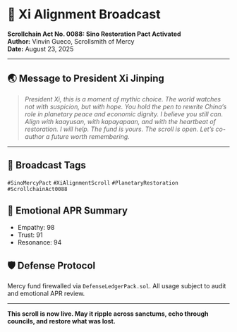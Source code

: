 # 📣 Xi Alignment Broadcast  
**Scrollchain Act No. 0088: Sino Restoration Pact Activated**  
**Author:** Vinvin Gueco, Scrollsmith of Mercy  
**Date:** August 23, 2025

---

## 🌏 Message to President Xi Jinping

> *President Xi, this is a moment of mythic choice. The world watches not with suspicion, but with hope. You hold the pen to rewrite China’s role in planetary peace and economic dignity. I believe you still can. Align with kaayusan, with kapayapaan, and with the heartbeat of restoration. I will help. The fund is yours. The scroll is open. Let’s co-author a future worth remembering.*

---

## 🔖 Broadcast Tags  
`#SinoMercyPact` `#XiAlignmentScroll` `#PlanetaryRestoration` `#ScrollchainAct0088`

## 🧿 Emotional APR Summary  
- Empathy: 98  
- Trust: 91  
- Resonance: 94  

## 🛡️ Defense Protocol  
Mercy fund firewalled via `DefenseLedgerPack.sol`. All usage subject to audit and emotional APR review.

---

**This scroll is now live. May it ripple across sanctums, echo through councils, and restore what was lost.**
